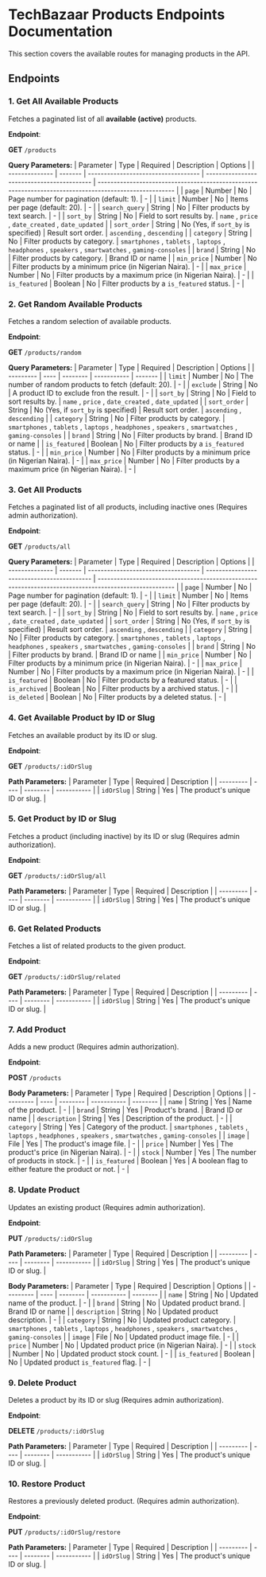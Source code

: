 # TechBazaar Products Endpoints Documentation

This section covers the available routes for managing products in the API.

## Endpoints

### 1. Get All Available Products

Fetches a paginated list of all **available (active)** products.

**Endpoint**:

**GET** `/products`

**Query Parameters:**
| Parameter | Type | Required | Description | Options |
| -------------- | ------- | ----------------------------------- | ------------------------------------------ | ------------------------------------------------------------------------------------------------------ |
| `page` | Number | No | Page number for pagination (default: 1). | - |
| `limit` | Number | No | Items per page (default: 20). | - |
| `search_query` | String | No | Filter products by text search. | - |
| `sort_by` | String | No | Field to sort results by. | `name` , `price` , `date_created` , `date_updated` |
| `sort_order` | String | No (Yes, if `sort_by` is specified) | Result sort order. | `ascending` , `descending` |
| `category` | String | No | Filter products by category. | `smartphones` , `tablets` , `laptops` , `headphones` , `speakers` , `smartwatches` , `gaming-consoles` |
| `brand` | String | No | Filter products by category. | Brand ID or name |
| `min_price` | Number | No | Filter products by a minimum price (in Nigerian Naira). | - |
| `max_price` | Number | No | Filter products by a maximum price (in Nigerian Naira). | - |
| `is_featured` | Boolean | No | Filter products by a `is_featured` status. | - |

<!-- RESPONSE SAMPLE -->

### 2. Get Random Available Products

Fetches a random selection of available products.

**Endpoint**:

**GET** `/products/random`

**Query Parameters:**
| Parameter | Type | Required | Description | Options |
| --------- | ---- | -------- | ----------- | ------- |
| `limit` | Number | No | The number of random products to fetch (default: 20). | - |
| `exclude` | String | No | A product ID to exclude fron the result. | - |
| `sort_by` | String | No | Field to sort results by. | `name` , `price` , `date_created` , `date_updated` |
| `sort_order` | String | No (Yes, if `sort_by` is specified) | Result sort order. | `ascending` , `descending` |
| `category` | String | No | Filter products by category. | `smartphones` , `tablets` , `laptops` , `headphones` , `speakers` , `smartwatches` , `gaming-consoles` |
| `brand` | String | No | Filter products by brand. | Brand ID or name |
| `is_featured` | Boolean | No | Filter products by a `is_featured` status. | - |
| `min_price` | Number | No | Filter products by a minimum price (in Nigerian Naira). | - |
| `max_price` | Number | No | Filter products by a maximum price (in Nigerian Naira). | - |

<!-- RESPONSE SAMPLE -->

### 3. Get All Products

Fetches a paginated list of all products, including inactive ones (Requires admin authorization).

**Endpoint**:

**GET** `/products/all`

**Query Parameters:**
| Parameter | Type | Required | Description | Options |
| -------------- | ------- | ----------------------------------- | ------------------------------------------ | ------------------------------------------------------------------------------------------------------ |
| `page` | Number | No | Page number for pagination (default: 1). | - |
| `limit` | Number | No | Items per page (default: 20). | - |
| `search_query` | String | No | Filter products by text search. | - |
| `sort_by` | String | No | Field to sort results by. | `name` , `price` , `date_created` , `date_updated` |
| `sort_order` | String | No (Yes, if `sort_by` is specified) | Result sort order. | `ascending` , `descending` |
| `category` | String | No | Filter products by category. | `smartphones` , `tablets` , `laptops` , `headphones` , `speakers` , `smartwatches` , `gaming-consoles` |
| `brand` | String | No | Filter products by brand. | Brand ID or name |
| `min_price` | Number | No | Filter products by a minimum price (in Nigerian Naira). | - |
| `max_price` | Number | No | Filter products by a maximum price (in Nigerian Naira). | - |
| `is_featured` | Boolean | No | Filter products by a featured status. | - |
| `is_archived` | Boolean | No | Filter products by a archived status. | - |
| `is_deleted` | Boolean | No | Filter products by a deleted status. | - |

<!-- RESPONSE SAMPLE -->

### 4. Get Available Product by ID or Slug

Fetches an available product by its ID or slug.

**Endpoint**:

**GET** `/products/:idOrSlug`

**Path Parameters:**
| Parameter | Type | Required | Description |
| --------- | ---- | -------- | ----------- |
| `idOrSlug` | String | Yes | The product's unique ID or slug. |

<!-- RESPONSE SAMPLE -->

### 5. Get Product by ID or Slug

Fetches a product (including inactive) by its ID or slug (Requires admin authorization).

**Endpoint**:

**GET** `/products/:idOrSlug/all`

**Path Parameters:**
| Parameter | Type | Required | Description |
| --------- | ---- | -------- | ----------- |
| `idOrSlug` | String | Yes | The product's unique ID or slug. |

<!-- RESPONSE SAMPLE -->

### 6. Get Related Products

Fetches a list of related products to the given product.

**Endpoint**:

**GET** `/products/:idOrSlug/related`

**Path Parameters:**
| Parameter | Type | Required | Description |
| --------- | ---- | -------- | ----------- |
| `idOrSlug` | String | Yes | The product's unique ID or slug. |

<!-- RESPONSE SAMPLE -->

### 7. Add Product

Adds a new product (Requires admin authorization).

**Endpoint**:

**POST** `/products`

**Body Parameters:**
| Parameter | Type | Required | Description | Options |
| --------- | ---- | -------- | ----------- | -------- |
| `name` | String | Yes | Name of the product. | - |
| `brand` | String | Yes | Product's brand. | Brand ID or name |
| `description` | String | Yes | Description of the product. | - |
| `category` | String | Yes | Category of the product. | `smartphones` , `tablets` , `laptops` , `headphones` , `speakers` , `smartwatches` , `gaming-consoles` |
| `image` | File | Yes | The product's image file. | - |
| `price` | Number | Yes | The product's price (in Nigerian Naira). | - |
| `stock` | Number | Yes | The number of products in stock. | - |
| `is_featured` | Boolean | Yes | A boolean flag to either feature the product or not. | - |

<!-- REQUEST SAMPLE -->
<!-- RESPONSE SAMPLE -->

### 8. Update Product

Updates an existing product (Requires admin authorization).

**Endpoint**:

**PUT** `/products/:idOrSlug`

**Path Parameters:**
| Parameter | Type | Required | Description |
| --------- | ---- | -------- | ----------- |
| `idOrSlug` | String | Yes | The product's unique ID or slug. |

**Body Parameters:**
| Parameter | Type | Required | Description | Options |
| --------- | ---- | -------- | ----------- | -------- |
| `name` | String | No | Updated name of the product. | - |
| `brand` | String | No | Updated product brand. | Brand ID or name |
| `description` | String | No | Updated product description. | - |
| `category` | String | No | Updated product category. | `smartphones` , `tablets` , `laptops` , `headphones` , `speakers` , `smartwatches` , `gaming-consoles` |
| `image` | File | No | Updated product image file. | - |
| `price` | Number | No | Updated product price (in Nigerian Naira). | - |
| `stock` | Number | No | Updated product stock count. | - |
| `is_featured` | Boolean | No | Updated product `is_featured` flag. | - |

<!-- REQUEST SAMPLE -->
<!-- RESPONSE SAMPLE -->

### 9. Delete Product

Deletes a product by its ID or slug (Requires admin authorization).

**Endpoint**:

**DELETE** `/products/:idOrSlug`

**Path Parameters:**
| Parameter | Type | Required | Description |
| --------- | ---- | -------- | ----------- |
| `idOrSlug` | String | Yes | The product's unique ID or slug. |

<!-- RESPONSE SAMPLE -->

### 10. Restore Product

Restores a previously deleted product. (Requires admin authorization).

**Endpoint**:

**PUT** `/products/:idOrSlug/restore`

**Path Parameters:**
| Parameter | Type | Required | Description |
| --------- | ---- | -------- | ----------- |
| `idOrSlug` | String | Yes | The product's unique ID or slug. |

<!-- RESPONSE SAMPLE -->
